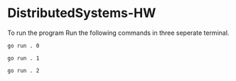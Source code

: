 # DistributedSystems-HW
To run the program Run the following commands in three seperate terminal.

`go run . 0`

`go run . 1`

`go run . 2`
